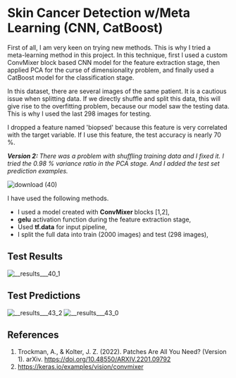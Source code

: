 # Skin Cancer Detection w/Meta Learning (CNN, CatBoost)

First of all, I am very keen on trying new methods. This is why I tried a meta-learning method in this project. In this technique, first I used a custom ConvMixer block based CNN model for the feature extraction stage, then applied PCA for the curse of dimensionality problem, and finally used a CatBoost model for the classification stage. 

In this dataset, there are several images of the same patient. It is a cautious issue when splitting data. If we directly shuffle and split this data, this will give rise to the overfitting problem, because our model saw the testing data. This is why I used the last 298 images for testing.

I dropped a feature named 'biopsed' because this feature is very correlated with the target variable. If I use this feature, the test accuracy is nearly 70 %.

<i><b>Version 2: </b> There was a problem with shuffling training data and I fixed it. I tried the 0.98 % variance ratio in the PCA stage. And I added the test set prediction examples. </i>


![download (40)](https://github.com/john-fante/skin-cancer-detect-meta-learning/assets/50263592/5532e114-02ba-4a39-a774-658e8fd80018)


I have used the following methods.

* I used a model created with <b>ConvMixer </b> blocks [1,2],
* <b>gelu</b> activation function during the feature extraction stage,
* Used <b>tf.data</b> for input pipeline,
* I split the full data into train (2000 images) and test (298 images),

## Test Results
![__results___40_1](https://github.com/john-fante/skin-cancer-detect-meta-learning/assets/50263592/51294fdf-6f13-4748-a648-e5360f9c717f)

## Test Predictions
![__results___43_2](https://github.com/john-fante/skin-cancer-detect-meta-learning/assets/50263592/b0995c73-9d08-41e9-8c78-ce5dfbb542d2)
![__results___43_0](https://github.com/john-fante/skin-cancer-detect-meta-learning/assets/50263592/389256ad-20db-4b30-9550-07223865504f)


## References
1. Trockman, A., & Kolter, J. Z. (2022). Patches Are All You Need? (Version 1). arXiv. https://doi.org/10.48550/ARXIV.2201.09792
2. https://keras.io/examples/vision/convmixer
